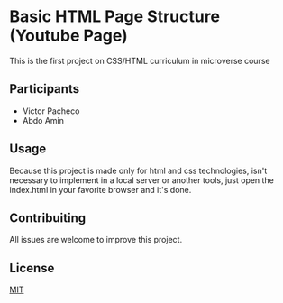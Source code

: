 # Basic HTML Page Structure (Youtube Page)

This is the first project on CSS/HTML curriculum in microverse course

## Participants

* Victor Pacheco
* Abdo Amin

## Usage

Because this project is made only for html and css technologies, isn't necessary to implement in a local server or another tools, just open the index.html in your favorite browser and it's done.

## Contribuiting 

All issues are welcome to improve this project.

## License
[MIT](https://choosealicense.com/licenses/mit/)